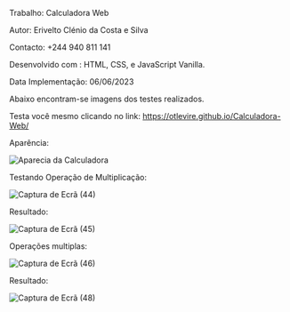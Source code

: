 Trabalho: Calculadora Web

Autor: Erivelto Clénio da Costa e Silva

Contacto: +244 940 811 141

Desenvolvido com : HTML, CSS, e JavaScript Vanilla.

Data Implementação: 06/06/2023

Abaixo encontram-se imagens dos testes realizados.

Testa você mesmo clicando no link: https://otlevire.github.io/Calculadora-Web/

Aparência:

![Aparecia da Calculadora](https://github.com/Otlevire/Calculadora-Web/assets/125351173/3181dc11-6d59-42ca-92e2-eebb663783a3)

Testando Operação de Multiplicação:

![Captura de Ecrã (44)](https://github.com/Otlevire/Calculadora-Web/assets/125351173/9e0052ad-ffd9-47f5-aa8b-af5ce2797689)

Resultado:

![Captura de Ecrã (45)](https://github.com/Otlevire/Calculadora-Web/assets/125351173/472bcf7e-8c39-43ab-81f2-78cca429f16c)

Operações multiplas:

![Captura de Ecrã (46)](https://github.com/Otlevire/Calculadora-Web/assets/125351173/724167e3-7258-4536-86d6-12946e939055)

Resultado:

![Captura de Ecrã (48)](https://github.com/Otlevire/Calculadora-Web/assets/125351173/9fadd070-ef7e-4ac9-b5c3-04b4ac1c9abd)




